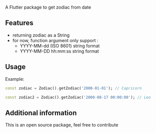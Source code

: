 <!--
This README describes the package. If you publish this package to pub.dev,
this README's contents appear on the landing page for your package.

For information about how to write a good package README, see the guide for
[writing package pages](https://dart.dev/guides/libraries/writing-package-pages).

For general information about developing packages, see the Dart guide for
[creating packages](https://dart.dev/guides/libraries/create-library-packages)
and the Flutter guide for
[developing packages and plugins](https://flutter.dev/developing-packages).
-->

A Flutter package to get zodiac from date

## Features

- returning zodiac as a String
- for now, function argument only support :
    - YYYY-MM-dd (ISO 8601) string format
    - YYYY-MM-DD hh:mm:ss string format

## Usage
Example:
```dart
const zodiac = Zodiac().getZodiac('2000-01-01'); // Capricorn

const zodiac2 = Zodiac().getZodiac('2000-08-17 00:00:00'); // Leo
```

## Additional information

This is an open source package, feel free to contribute
